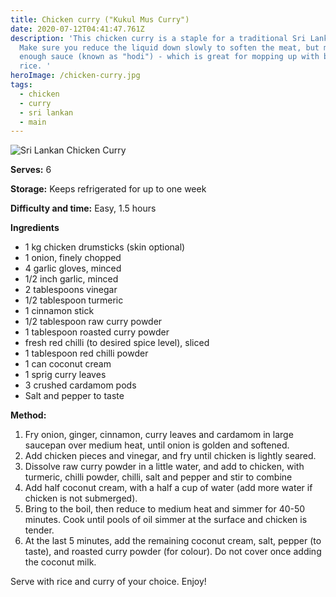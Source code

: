 ```yaml
---
title: Chicken curry ("Kukul Mus Curry")
date: 2020-07-12T04:41:47.761Z
description: 'This chicken curry is a staple for a traditional Sri Lankan meal.
  Make sure you reduce the liquid down slowly to soften the meat, but maintain
  enough sauce (known as "hodi") - which is great for mopping up with bread or
  rice. '
heroImage: /chicken-curry.jpg
tags:
  - chicken
  - curry
  - sri lankan
  - main
---
```


![Sri Lankan Chicken Curry](/chicken-curry.jpg 'Sri Lankan Chicken Curry')

**Serves:** 6

**Storage:** Keeps refrigerated for up to one week

**Difficulty and time:** Easy, 1.5 hours

**Ingredients**

- 1 kg chicken drumsticks (skin optional)
- 1 onion, finely chopped
- 4 garlic gloves, minced
- 1/2 inch garlic, minced
- 2 tablespoons vinegar
- 1/2 tablespoon turmeric
- 1 cinnamon stick
- 1/2 tablespoon raw curry powder
- 1 tablespoon roasted curry powder
- fresh red chilli (to desired spice level), sliced
- 1 tablespoon red chilli powder
- 1 can coconut cream
- 1 sprig curry leaves
- 3 crushed cardamom pods
- Salt and pepper to taste

**Method:**

1. Fry onion, ginger, cinnamon, curry leaves and cardamom in large saucepan over medium heat, until onion is golden and softened.
2. Add chicken pieces and vinegar, and fry until chicken is lightly seared.
3. Dissolve raw curry powder in a little water, and add to chicken, with turmeric, chilli powder, chilli, salt and pepper and stir to combine
4. Add half coconut cream, with a half a cup of water (add more water if chicken is not submerged).
5. Bring to the boil, then reduce to medium heat and simmer for 40-50 minutes. Cook until pools of oil simmer at the surface and chicken is tender.
6. At the last 5 minutes, add the remaining coconut cream, salt, pepper (to taste), and roasted curry powder (for colour). Do not cover once adding the coconut milk.

Serve with rice and curry of your choice. Enjoy!
